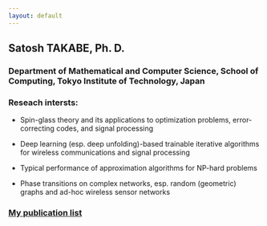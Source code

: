 ```yaml
---
layout: default
---
```


## Satosh TAKABE, Ph. D.

### Department of Mathematical and Computer Science, School of Computing, Tokyo Institute of Technology, Japan


### Reseach intersts:

- Spin-glass theory and its applications to optimization problems, error-correcting codes, and signal processing

- Deep learning (esp. deep unfolding)-based trainable iterative algorithms for wireless communications and signal processing

- Typical performance of approximation algorithms for NP-hard problems

- Phase transitions on complex networks, esp. random (geometric) graphs and ad-hoc wireless sensor networks

### [My publication list](./takabe_publication.html)
